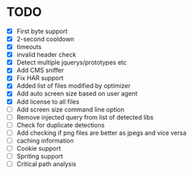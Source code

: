 # TODO

- [x] First byte support
- [x] 2-second cooldown
- [x] timeouts
- [x] invalid header check
- [x] Detect multiple jquerys/prototypes etc
- [x] Add CMS sniffer
- [x] Fix HAR support
- [x] Added list of files modified by optimizer
- [x] Add auto screen size based on user agent
- [x] Add license to all files
- [ ] Add screen size command line option
- [ ] Remove injected query from list of detected libs
- [ ] Check for duplicate detections
- [ ] Add checking if png files are better as jpegs and vice versa
- [ ] caching information
- [ ] Cookie support
- [ ] Spriting support
- [ ] Critical path analysis
